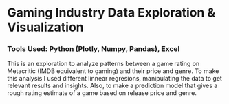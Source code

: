 # Gaming Industry Data Exploration & Visualization
### Tools Used: Python (Plotly, Numpy, Pandas), Excel

This is an exploration to analyze patterns between a game rating on Metacritic (IMDB equivalent to gaming) and their price and genre.
To make this analysis I used different linnear regresions, manipulating the data to get relevant results and insights. 
Also, to make a prediction model that gives a rough rating estimate of a game based on release price and genre.
